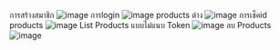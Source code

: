 การสร้างสมาชิก
![image](https://github.com/Max28944/Flutter_Node_Store/assets/115059192/a1226e7f-21e1-4c3c-8c11-315469eb5256)
การlogin
![image](https://github.com/Max28944/Flutter_Node_Store/assets/115059192/37b9460d-8ac1-4e1b-9ee5-6241235b2bf2)
products ต่าง
![image](https://github.com/Max28944/Flutter_Node_Store/assets/115059192/7564dc27-9752-462e-a306-ba492f72a203)
การเช็คid products
![image](https://github.com/Max28944/Flutter_Node_Store/assets/115059192/345ecde9-335b-4c97-a774-178284a665eb)
List Products แบบไม่แนบ Token
![image](https://github.com/Max28944/Flutter_Node_Store/assets/115059192/d47cf882-244d-4786-b5c0-bc038a35d217)
ลบ Products
![image](https://github.com/Max28944/Flutter_Node_Store/assets/115059192/11136009-e0fe-4bd0-b8d5-10d03d55b050)





